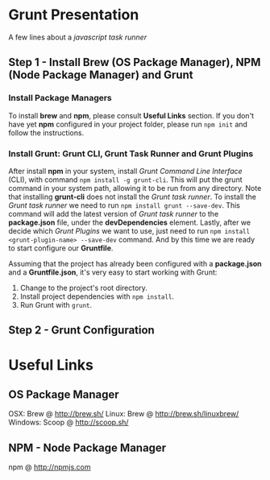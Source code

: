 # Grunt Presentation
A few lines about a _javascript task runner_

## Step 1 - Install **Brew** (OS Package Manager), **NPM** (Node Package Manager) and **Grunt**
### Install Package Managers
To install **brew** and **npm**, please consult **Useful Links** section.
If you don't have yet **npm** configured in your project folder, please run `npm init` and follow the instructions.

### Install Grunt: Grunt CLI, Grunt Task Runner and Grunt Plugins
After install **npm** in your system, install _Grunt Command Line Interface_ (CLI), with command `npm install -g grunt-cli`. This will put the grunt command in your system path, allowing it to be run from any directory. 
Note that installing **grunt-cli** does not install the _Grunt task runner_. To install the _Grunt task runner_ we need to run `npm install grunt --save-dev`. This command will add the latest version of _Grunt task runner_ to the **package.json** file, under the **devDependencies** element.
Lastly, after we decide which _Grunt Plugins_ we want to use, just need to run `npm install <grunt-plugin-name> --save-dev` command.
And by this time we are ready to start configure our **Gruntfile**.

Assuming that the project has already been configured with a **package.json** and a **Gruntfile.json**, it's very easy to start working with Grunt:
1. Change to the project's root directory.
2. Install project dependencies with `npm install`.
3. Run Grunt with `grunt`.

## Step 2 - Grunt Configuration


# Useful Links
## OS Package Manager
OSX: Brew @ http://brew.sh/
Linux: Brew @ http://brew.sh/linuxbrew/
Windows: Scoop @ http://scoop.sh/
## NPM - Node Package Manager
npm @ http://npmjs.com


